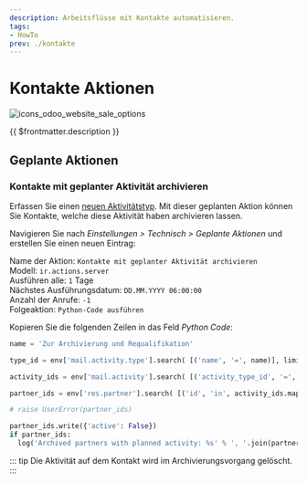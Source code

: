 ```yaml
---
description: Arbeitsflüsse mit Kontakte automatisieren.
tags:
- HowTo
prev: ./kontakte
---
```

# Kontakte Aktionen
![icons_odoo_website_sale_options](assets/icons_odoo_website_sale_options.png)

{{ $frontmatter.description }}

## Geplante Aktionen

### Kontakte mit geplanter Aktivität archivieren

Erfassen Sie einen [neuen Aktivitätstyp](Diskussion%20Aktivitäten.md#Neuer%20Aktivitätstyp%20erfassen). Mit dieser geplanten Aktion können Sie Kontakte, welche diese Aktivität haben archivieren lassen.

Navigieren Sie nach *Einstellungen > Technisch > Geplante Aktionen* und erstellen Sie einen neuen Eintrag:

Name der Aktion: `Kontakte mit geplanter Aktivität archivieren`\
Modell: `ir.actions.server`\
Ausführen alle: `1` Tage\
Nächstes Ausführungsdatum: `DD.MM.YYYY 06:00:00`\
Anzahl der Anrufe: `-1`\
Folgeaktion: `Python-Code ausführen`

Kopieren Sie die folgenden Zeilen in das Feld *Python Code*:

```python
name = 'Zur Archivierung und Requalifikation'

type_id = env['mail.activity.type'].search( [('name', '=', name)], limit=1)

activity_ids = env['mail.activity'].search( [('activity_type_id', '=', type_id.id), ('date_deadline', '<=', datetime.date.today())] )

partner_ids = env['res.partner'].search( [('id', 'in', activity_ids.mapped('res_id'))] )

# raise UserError(partner_ids)

partner_ids.write({'active': False})
if partner_ids:
  log('Archived partners with planned activity: %s' % ', '.join(partner_ids.mapped('display_name')))
```

::: tip
Die Aktivität auf dem Kontakt wird im Archivierungsvorgang gelöscht.
:::